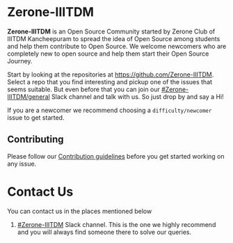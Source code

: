 # Zerone-IIITDM

**Zerone-IIITDM** is an Open Source Community started by Zerone Club of IIITDM Kancheepuram to spread the idea of Open Source among students and help them contribute to Open Source. We welcome newcomers who are completely new to open source and help them start their Open Source Journey.

Start by looking at the repositories at https://github.com/Zerone-IIITDM. Select a repo that you find interesting and pickup one of the issues that seems suitable. But even before that you can join our [#Zerone-IIITDM/general](https://github.com/Zerone-IIITDM) Slack channel and talk with us. So just drop by and say a Hi!

If you are a newcomer we recommend choosing a `difficulty/newcomer` issue to get started.

## Contributing
Please follow our [Contribution guidelines](https://github.com/Zerone-IIITDM/Guidelines/blob/master/CONTRIBUTING.md) before you get started working on any issue.

# Contact Us
You can contact us in the places mentioned below

1. [#Zerone-IIITDM](http://zeroneclub.slack.com/) Slack channel. This is the one we highly recommend and you will always find someone there to solve our queries.
